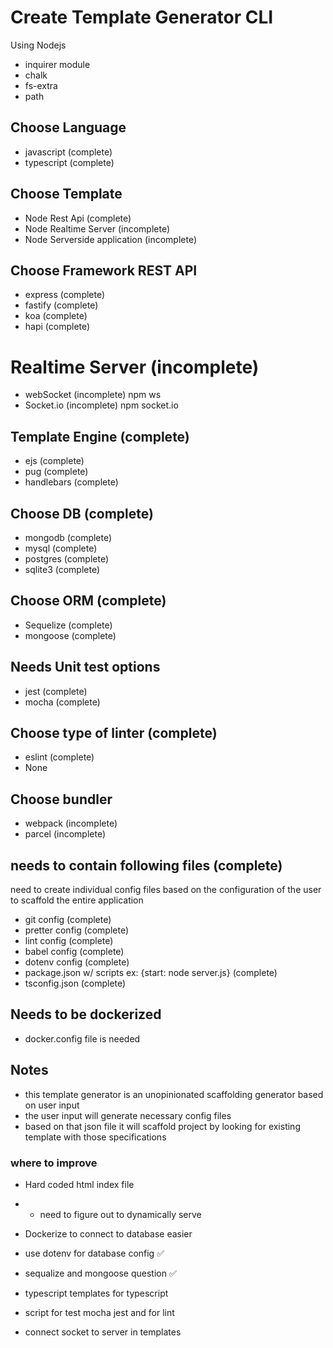 # Create Template Generator CLI

Using Nodejs

- inquirer module
- chalk
- fs-extra
- path

## Choose Language

- javascript (complete)
- typescript (complete)

## Choose Template

- Node Rest Api (complete)
- Node Realtime Server (incomplete)
- Node Serverside application (incomplete)

## Choose Framework REST API

- express (complete)
- fastify (complete)
- koa (complete)
- hapi (complete)

# Realtime Server (incomplete)

- webSocket (incomplete) npm ws
- Socket.io (incomplete) npm socket.io

## Template Engine (complete)

- ejs (complete)
- pug (complete)
- handlebars (complete)

## Choose DB (complete)

- mongodb (complete)
- mysql (complete)
- postgres (complete)
- sqlite3 (complete)

## Choose ORM (complete)

- Sequelize (complete)
- mongoose (complete)

## Needs Unit test options

- jest (complete)
- mocha (complete)

## Choose type of linter (complete)

- eslint (complete)
- None

## Choose bundler

- webpack (incomplete)
- parcel (incomplete)

## needs to contain following files (complete)

need to create individual config files based on the configuration of the user to scaffold the entire application

- git config (complete)
- pretter config (complete)
- lint config (complete)
- babel config (complete)
- dotenv config (complete)
- package.json w/ scripts ex: {start: node server.js} (complete)
- tsconfig.json (complete)

## Needs to be dockerized

- docker.config file is needed

## Notes

- this template generator is an unopinionated scaffolding generator based on user input
- the user input will generate necessary config files
- based on that json file it will scaffold project by looking for existing template with those specifications

### where to improve

- Hard coded html index file
- - need to figure out to dynamically serve
- Dockerize to connect to database easier

- use dotenv for database config ✅
- sequalize and mongoose question ✅
- typescript templates for typescript
- script for test mocha jest and for lint
- connect socket to server in templates
